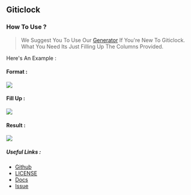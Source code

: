 ## Giticlock

### How To Use ?

> We Suggest You To Use Our [Generator](https://timer.js.org/generate) If You're New To Giticlock. What You Need Its Just Filling Up The Columns Provided. 

Here's An Example : 

#### Format : 
<img src="https://cdn.discordapp.com/attachments/707090525345415231/802533360660250644/unknown.png">

#### Fill Up :
<img src="https://cdn.discordapp.com/attachments/707090525345415231/802533758384209950/unknown.png">

#### Result : 
<img src="https://cdn.discordapp.com/attachments/707090525345415231/796334205231038504/unknown.png">


##### Useful Links :

- [Github](https://github.com/giticlock) 
- [LICENSE](https://timer.js.org/license)
- [Docs](https://timer.js.org/docs)
- [Issue](https://github.com/GitiClock/GitiClock/issues/new)
